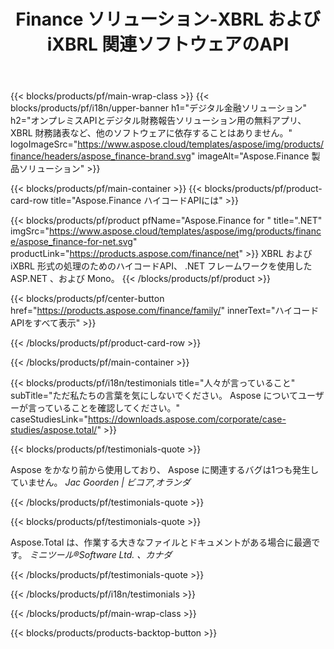 ﻿---
title: Finance ソリューション-XBRL および iXBRL 関連ソフトウェアのAPI 
weight: 30
url: /ja/
description: 高コードAPIと無料アプリを使用して、拡張可能なビジネスレポート言語 XBRL および iXBRL 形式を処理し、連結財務諸表などを作成します。
---
{{< blocks/products/pf/main-wrap-class >}}
{{< blocks/products/pf/i18n/upper-banner h1="デジタル金融ソリューション" h2="オンプレミスAPIとデジタル財務報告ソリューション用の無料アプリ、 XBRL 財務諸表など、他のソフトウェアに依存することはありません。" logoImageSrc="https://www.aspose.cloud/templates/aspose/img/products/finance/headers/aspose_finance-brand.svg" imageAlt="Aspose.Finance 製品ソリューション" >}}

{{< blocks/products/pf/main-container >}}
{{< blocks/products/pf/product-card-row title="Aspose.Finance ハイコードAPIには" >}}

{{< blocks/products/pf/product pfName="Aspose.Finance for " title=".NET" imgSrc="https://www.aspose.cloud/templates/aspose/img/products/finance/aspose_finance-for-net.svg" productLink="https://products.aspose.com/finance/net" >}}
XBRL および iXBRL 形式の処理のためのハイコードAPI、 .NET フレームワークを使用したASP.NET 、および Mono。
{{< /blocks/products/pf/product >}}

{{< blocks/products/pf/center-button href="https://products.aspose.com/finance/family/" innerText="ハイコードAPIをすべて表示" >}}

{{< /blocks/products/pf/product-card-row >}}

{{< /blocks/products/pf/main-container >}}

{{< blocks/products/pf/i18n/testimonials title="人々が言っていること" subTitle="ただ私たちの言葉を気にしないでください。 Aspose についてユーザーが言っていることを確認してください。" caseStudiesLink="https://downloads.aspose.com/corporate/case-studies/aspose.total/" >}}

{{< blocks/products/pf/testimonials-quote >}}
<p class="first">
 Aspose をかなり前から使用しており、 Aspose に関連するバグは1つも発生していません。
 <em>
  Jac Goorden | ビコア,オランダ
 </em>
</p>

{{< /blocks/products/pf/testimonials-quote >}}

{{< blocks/products/pf/testimonials-quote >}}
<p class="second">
 Aspose.Total は、作業する大きなファイルとドキュメントがある場合に最適です。
 <em>
  ミニツール®Software Ltd. 、カナダ
 </em>
</p>

{{< /blocks/products/pf/testimonials-quote >}}

{{< /blocks/products/pf/i18n/testimonials >}}

{{< /blocks/products/pf/main-wrap-class >}}

{{< blocks/products/products-backtop-button >}}